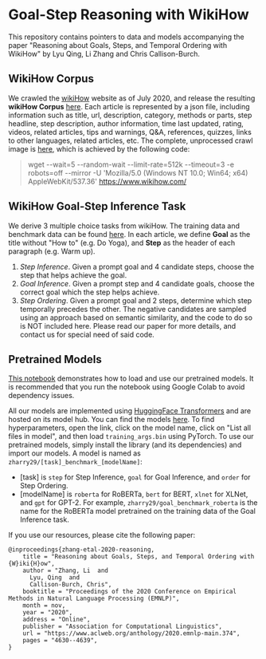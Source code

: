 # Goal-Step Reasoning with WikiHow
This repository contains pointers to data and models accompanying the paper "Reasoning about Goals, Steps, and Temporal Ordering with WikiHow" by Lyu Qing, Li Zhang and Chris Callison-Burch. 

## WikiHow Corpus
We crawled the [wikiHow](https://www.wikihow.com/Main-Page) website as of July 2020, and release the resulting **wikiHow Corpus** [here](https://drive.google.com/file/d/1ufBrqYoHTFoBtSxwYks6i_iR9HqmobxR/view?usp=sharing). Each article is represented by a json file, including information such as title,  url, description, category, methods or parts, step headline, step description, author information, time last updated, rating, videos, related articles, tips and warnings, Q&A, references, quizzes, links to other languages, related articles, etc. The complete, unprocessed crawl image is [here](https://drive.google.com/file/d/1l19zf-G84qIOisxDWcCHlBLwKcXyERs6/view?usp=sharing), which is achieved by the following code:

> wget --wait=5 --random-wait --limit-rate=512k --timeout=3 -e robots=off --mirror -U 'Mozilla/5.0 (Windows NT 10.0; Win64; x64) AppleWebKit/537.36' https://www.wikihow.com/



## WikiHow Goal-Step Inference Task
We derive 3 multiple choice tasks from wikiHow. The training data and benchmark data can be found [here](https://drive.google.com/drive/folders/1_c_sWbLbMe4_VcEAiNC8DSyBDi21jx9G?usp=sharing). In each article, we define **Goal** as the title without "How to" (e.g. Do Yoga), and **Step** as the header of each paragraph (e.g. Warm up). 
1. *Step Inference*. Given a prompt goal and 4 candidate steps, choose the step that helps achieve the goal.
2. *Goal Inference*. Given a prompt step and 4 candidate goals, choose the correct goal which the step helps achieve.
3. *Step Ordering*. Given a prompt goal and 2 steps, determine which step temporally precedes the other.
The negative candidates are sampled using an approach based on semantic similarity, and the code to do so is NOT included here. Please read our paper for more details, and contact us for special need of said code. 

## Pretrained Models
[This notebook](https://colab.research.google.com/drive/16Qz4fp6eFHd0OGTITTHvw7sZo1Qe_VOS?usp=sharing) demonstrates how to load and use our pretrained models. It is recommended that you run the notebook using Google Colab to avoid dependency issues.

All our models are implemented using [HuggingFace Transformers](https://github.com/huggingface/transformers) and are hosted on its model hub. You can find the models [here](https://huggingface.co/zharry29). To find hyperparameters, open the link, click on the model name, click on "List all files in model", and then load `training_args.bin` using PyTorch. To use our pretrained models, simply install the library (and its dependencies) and import our models. A model is named as `zharry29/[task]_benchmark_[modelName]`:
- [task] is `step` for Step Inference, `goal` for Goal Inference, and `order` for Step Ordering. 
- [modelName] is `roberta` for RoBERTa, `bert` for BERT, `xlnet` for XLNet, and `gpt` for GPT-2. 
For example, `zharry29/goal_benchmark_roberta` is the name for the RoBERTa model pretrained on the training data of the Goal Inference task. 

If you use our resources, please cite the following paper:
```
@inproceedings{zhang-etal-2020-reasoning,
    title = "Reasoning about Goals, Steps, and Temporal Ordering with {W}iki{H}ow",
    author = "Zhang, Li  and
      Lyu, Qing  and
      Callison-Burch, Chris",
    booktitle = "Proceedings of the 2020 Conference on Empirical Methods in Natural Language Processing (EMNLP)",
    month = nov,
    year = "2020",
    address = "Online",
    publisher = "Association for Computational Linguistics",
    url = "https://www.aclweb.org/anthology/2020.emnlp-main.374",
    pages = "4630--4639",
}
```

